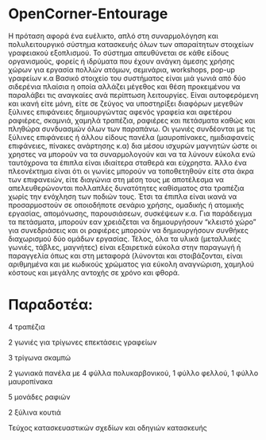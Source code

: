 # OpenCorner-Entourage
Η πρόταση αφορά ένα ευέλικτο, απλό στη συναρμολόγηση και πολυλειτουργικό σύστημα κατασκευής όλων των απαραίτητων στοιχείων γραφειακού εξοπλισμού. Το σύστημα απευθύνεται σε κάθε είδους οργανισμούς, φορείς ή ιδρύματα που έχουν ανάγκη άμεσης χρήσης χώρων για εργασία πολλών ατόμων, σεμινάρια, workshops, pop-up γραφείων κ.α 
Βασικό στοιχείο του συστήματος είναι μιά γωνιά από δύο σιδερένια πλαίσια η οποία αλλάζει μέγεθος και θέση προκειμένου να παραλάβει τις αναγκαίες ανά περίπτωση λειτουργίες. Είναι αυτοφερόμενη και ικανή είτε μόνη, είτε σε ζεύγος να υποστηρίξει διαφόρων μεγεθών ξύλινες επιφάνειες δημιουργώντας αφενός γραφεία και αφετέρου ραφιέρες, σκαμνιά, χαμηλά τραπέζια, ραφιέρες και πετάσματα καθώς και πληθώρα συνδυασμών όλων των παραπάνω.
Οι γωνιές συνδέονται με τις ξύλινες επιφάνειες ή άλλου είδους πανέλα (μαυροπίνακες, ημιδιαφανείς επιφάνειες, πίνακες ανάρτησης κ.α) δια μέσου ισχυρών μαγνητών ώστε οι χρηστες να μπορούν να τα συναρμολογούν και να τα λύνουν εύκολα ενώ ταυτόχρονα τα έπιπλα είναι ιδιαίτερα σταθερά και εύχρηστα. 
Άλλο ένα πλεονέκτημα είναι ότι οι γωνίες μπορούν να τοποθετηθούν είτε στα άκρα των επιφανειών, είτε διαγώνια στη μέση τους με αποτέλεσμα να απελευθερώνονται πολλαπλές δυνατότητες καθίσματος στα τραπέζια χωρίς την ενόχληση των ποδιών τους.  Έτσι τα έπιπλα είναι ικανά να προσαρμοστούν σε οποιοδήποτε σενάριο χρήσης, ομαδικής ή ατομικής εργασίας, απομόνωσης, παρουσιάσεων, συσκέψεων κ.α. Για παράδειγμα τα πετάσματα, μπορούν εαν χρειάζεται να δημιουργήσουν “κλειστό χώρο” για συνεδριάσεις και οι ραφιέρες μπορούν να δημιουργήσουν συνθήκες διαχωρισμού δύο ομάδων εργασίας. 
Τέλος, όλα τα υλικά (μεταλλικές γωνιές, τάβλες, μαγνήτες) είναι εξαιρετικά εύκολα στην παραγωγή ή παραγγελία όπως και στη μεταφορά (λύνονται και στοιβάζονται, είναι αριθμημένα και με κωδικούς χρώματος για εύκολη αναγνώριση, χαμηλού κόστους και μεγάλης αντοχής σε χρόνο και φθορά.  

# Παραδοτέα:  

4 τραπέζια

2 γωνιές για τρίγωνες επεκτάσεις γραφείων

3 τρίγωνα σκαμπώ

2 γωνιακά πανέλα με 4 φύλλα πολυκαρβονικού, 1 φύλλο φελλού, 1 φύλλο μαυροπίνακα

5 μονάδες ραφιών

2 ξύλινα κουτιά

Τεύχος κατασκευαστικών σχεδίων και οδηγιών κατασκευής
